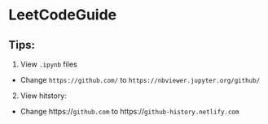 # LeetCodeGuide


## Tips:

1. View `.ipynb` files
  * Change `https://github.com/` to `https://nbviewer.jupyter.org/github/`

2. View hitstory:
  * Change https://`github.com` to https://`github-history.netlify.com`
